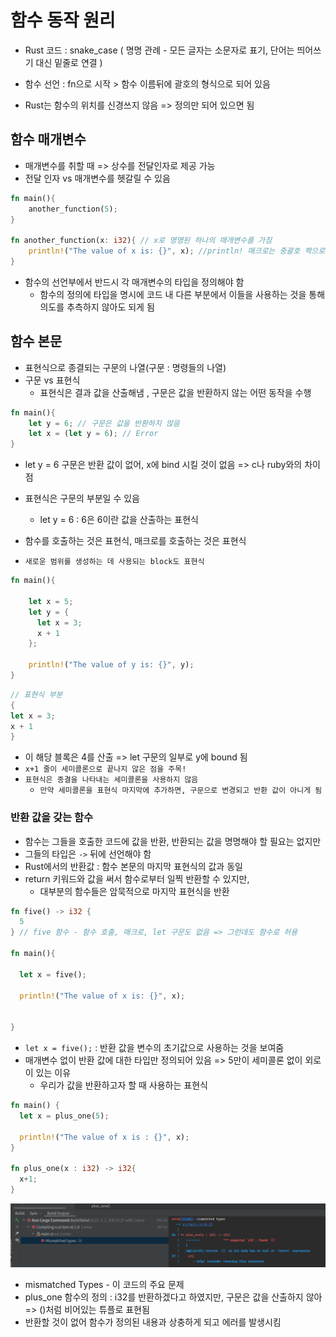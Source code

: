 # 함수 동작 원리 

- Rust 코드 : snake_case ( 명명 관례 - 모든 글자는 소문자로 표기, 단어는 띄어쓰기 대신 밑줄로 연결 )

- 함수 선언 : fn으로 시작 > 함수 이름뒤에 괄호의 형식으로 되어 있음 

- Rust는 함수의 위치를 신경쓰지 않음 => 정의만 되어 있으면 됨 

## 함수 매개변수 
- 매개변수를 취할 때 => 상수를 전달인자로 제공 가능 
- 전달 인자 vs 매개변수를 헷갈릴 수 있음 
```rust
fn main(){
    another_function(5);
}

fn another_function(x: i32){ // x로 명명된 하나의 매개변수를 가짐 
    println!("The value of x is: {}", x); //println! 매크로는 중괄호 짝으로 된 형식 문자열에 5를 전달 
}
```
- 함수의 선언부에서 반드시 각 매개변수의 타입을 정의해야 함 
    - 함수의 정의에 타입을 명시에 코드 내 다른 부분에서 이들을 사용하는 것을 통해 의도를 추측하지 않아도 되게 됨 
    
## 함수 본문 
- 표현식으로 종결되는 구문의 나열(구문 : 명령들의 나열)
- 구문 vs 표현식 
    - 표현식은 결과 값을 산출해냄 , 구문은 값을 반환하지 않는 어떤 동작을 수행
```rust
fn main(){
    let y = 6; // 구문은 값을 반환하지 않음 
    let x = (let y = 6); // Error
}
```
- let y = 6 구문은 반환 값이 없어, x에 bind 시킬 것이 없음 => c나 ruby와의 차이점 

- 표현식은 구문의 부분일 수 있음 
    - let y = 6 : 6은 6이란 값을 산출하는 표현식
    
- 함수를 호출하는 것은 표현식, 매크로를 호출하는 것은 표현식 
- `새로운 범위를 생성하는 데 사용되는 block도 표현식`

```rust
fn main(){
    
    let x = 5;
    let y = {
      let x = 3;
      x + 1
    };
  
    println!("The value of y is: {}", y);
}
```
```rust
// 표현식 부분 
{
let x = 3;
x + 1
}
```
- 이 해당 블록은 4를 산출 => let 구문의 일부로 y에 bound 됨 
- `x+1 줄이 세미콜론으로 끝나지 않은 점을 주목!`
- `표현식은 종결을 나타내는 세미콜론을 사용하지 않음`
  - `만약 세미콜론을 표현식 마지막에 추가하면, 구문으로 변경되고 반환 값이 아니게 됨`
  
### 반환 값을 갖는 함수 
- 함수는 그들을 호출한 코드에 값을 반환, 반환되는 값을 명명해야 할 필요는 없지만
- 그들의 타입은 `->` 뒤에 선언해야 함 
- Rust에서의 반환값 : 함수 본문의 마지막 표현식의 값과 동일 
- return  키워드와 값을 써서 함수로부터 일찍 반환할 수 있지만,
  - 대부분의 함수들은 암묵적으로 마지막 표현식을 반환
```rust
fn five() -> i32 {
  5
} // five 함수 - 함수 호출, 매크로, let 구문도 없음 => 그런데도 함수로 허용 

fn main(){
  
  let x = five(); 
  
  println!("The value of x is: {}", x);
  
  
}
```
- `let x = five();` : 반환 값을 변수의 초기값으로 사용하는 것을 보여줌 
- 매개변수 없이 반환 값에 대한 타입만 정의되어 있음 => 5만이 세미콜론 없이 외로이 있는 이유 
   - 우리가 값을 반환하고자 할 때 사용하는 표현식 
  
```rust
fn main() {
  let x = plus_one(5);

  println!("The value of x is : {}", x);
}

fn plus_one(x : i32) -> i32{
  x+1;
}
```
![](../resources/img/mismatched.png)
- mismatched Types - 이 코드의 주요 문제 
- plus_one 함수의 정의 : i32를 반환하겠다고 하였지만, 구문은 값을 산출하지 않아 => ()처럼 비어있는 튜플로 표현됨 
- 반환할 것이 없어 함수가 정의된 내용과 상충하게 되고 에러를 발생시킴 


